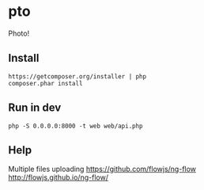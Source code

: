 pto
===

Photo!

Install
-------

    https://getcomposer.org/installer | php
    composer.phar install

Run in dev
----------

    php -S 0.0.0.0:8000 -t web web/api.php

Help
----

Multiple files uploading
https://github.com/flowjs/ng-flow
http://flowjs.github.io/ng-flow/